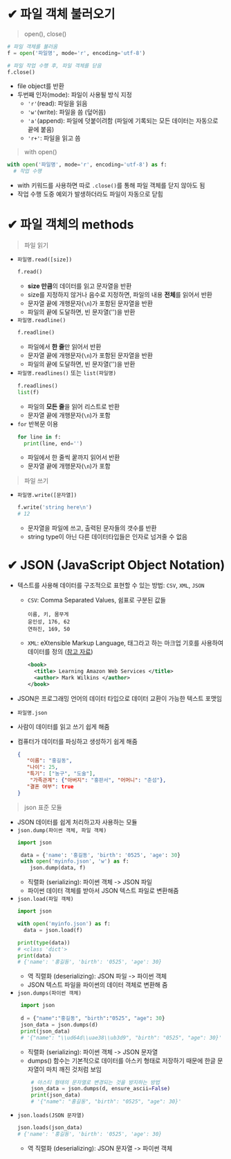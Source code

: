 # ✔ 파일 객체 불러오기
> open(), close()
```python
# 파일 객체를 불러옴
f = open('파일명', mode='r', encoding='utf-8')

# 파일 작업 수행 후, 파일 객체를 닫음
f.close()
```
- file object를 반환
- 두번째 인자(mode): 파일이 사용될 방식 지정
  - `'r'`(read): 파일을 읽음
  - `'w'`(write): 파일을 씀 (덮어씀)
  - `'a'`(append): 파일에 덧붙이려함 (파일에 기록되는 모든 데이터는 자동으로 끝에 붙음)
  - `'r+'`: 파일을 읽고 씀

> with open()
```python
with open('파일명', mode='r', encoding='utf-8') as f:
  # 작업 수행
```
- with 키워드를 사용하면 따로 `.close()`를 통해 파일 객체를 닫지 않아도 됨
- 작업 수행 도중 예외가 발생하더라도 파일이 자동으로 닫힘 



# ✔ 파일 객체의 methods
> 파일 읽기
- `파일명.read([size])`
  ```python
  f.read()
  ```
  - **size 만큼**의 데이터를 읽고 문자열을 반환
  - size를 지정하지 않거나 음수로 지정하면, 파일의 내용 **전체**를 읽어서 반환
  - 문자열 끝에 개행문자(`\n`)가 포함된 문자열을 반환
  - 파일의 끝에 도달하면, 빈 문자열('')을 반환
- `파일명.readline()`
  ```python
  f.readline()
  ```
  - 파일에서 **한 줄**만 읽어서 반환
  - 문자열 끝에 개행문자(`\n`)가 포함된 문자열을 반환
  - 파일의 끝에 도달하면, 빈 문자열('')을 반환
- `파일명.readlines()` 또는 `list(파일명)`
  ```python
  f.readlines()
  list(f)
  ```
  - 파일의 **모든 줄**을 읽어 리스트로 반환
  - 문자열 끝에 개행문자(`\n`)가 포함
- `for` 반복문 이용
  ```python
  for line in f:
    print(line, end='')
  ```
  - 파일에서 한 줄씩 꿑까지 읽어서 반환 
  - 문자열 끝에 개행문자(`\n`)가 포함

> 파일 쓰기
- `파일명.write([문자열])`
  ```python
  f.write('string here\n')
  # 12
  ```
  - 문자열을 파일에 쓰고, 출력된 문자들의 갯수를 반환
  - string type이 아닌 다른 데이터타입들은 인자로 넘겨줄 수 없음



# ✔ JSON (JavaScript Object Notation)
- 텍스트를 사용해 데이터를 구조적으로 표현할 수 있는 방법: `CSV`, `XML`, `JSON`
  - `CSV`: Comma Separated Values, 쉼표로 구분된 값들

    ```csv
    이름, 키, 몸무게
    윤인성, 176, 62
    연하진, 169, 50
    ```

  - `XML`: eXtensible Markup Language, 태그라고 하는 마크업 기호를 사용하여 데이터를 정의 ([참고 자료](https://aws.amazon.com/ko/what-is/xml/))
  
    ```xml
    <book>
      <title> Learning Amazon Web Services </title>
      <author> Mark Wilkins </author>
    </book>
    ```

- JSON은 프로그래밍 언어의 데이터 타입으로 데이터 교환이 가능한 텍스트 포맷임
- `파일명.json`
- 사람이 데이터를 읽고 쓰기 쉽게 해줌
- 컴퓨터가 데이터를 파싱하고 생성하기 쉽게 해줌
  ```json
  {
     "이름": "홍길동", 
     "나이": 25, 
     "특기": ["농구", "도술"],
      "가족관계": {"아버지": "홍판서", "어머니": "춘섬"}, 
     "결혼 여부": true 
  }
  ```

> json 표준 모듈
- JSON 데이터를 쉽게 처리하고자 사용하는 모듈
- `json.dump(파이썬 객체, 파일 객체)`
  ```python
  import json

   data = {'name': '홍길동', 'birth': '0525', 'age': 30}
   with open('myinfo.json', 'w') as f:
      json.dump(data, f)
  ```
  - 직렬화 (serializing): 파이썬 객체 -> JSON 파일
  - 파이썬 데이터 객체를 받아서 JSON 텍스트 파일로 변환해줌
- `json.load(파일 객체)`
  ```python
  import json

  with open('myinfo.json') as f:
    data = json.load(f)
  
  print(type(data))
  # <class 'dict'>
  print(data)
  # {'name': '홍길동', 'birth': '0525', 'age': 30}
  ```
  - 역 직렬화 (deserializing): JSON 파일 -> 파이썬 객체
  - JSON 텍스트 파일을 파이썬의 데이터 객체로 변환해 줌
- `json.dumps(파이썬 객체)`
  ```python
   import json
   
   d = {"name":"홍길동", "birth":"0525", "age": 30}
   json_data = json.dumps(d)
   print(json_data)
   # '{"name": "\\ud64d\\uae38\\ub3d9", "birth": "0525", "age": 30}'
   ```
  - 직렬화 (serializing): 파이썬 객체 -> JSON 문자열
  - dumps() 함수는 기본적으로 데이터를 아스키 형태로 저장하기 때문에 한글 문자열이 마치 깨진 것처럼 보임
    ```python
     # 아스티 형태의 문자열로 변경되는 것을 방지하는 방법
     json_data = json.dumps(d, ensure_ascii=False)
     print(json_data)
     # '{"name": "홍길동", "birth": "0525", "age": 30}'
     ```
- `json.loads(JSON 문자열)`
  ```python
  json.loads(json_data)
  # {'name': '홍길동', 'birth': '0525', 'age': 30}
  ```
  - 역 직렬화 (deserializing): JSON 문자열 -> 파이썬 객체
